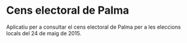 # Cens electoral de Palma

Aplicatiu per a consultar el cens electoral de Palma per a les eleccions locals del 24 de maig de 2015.
